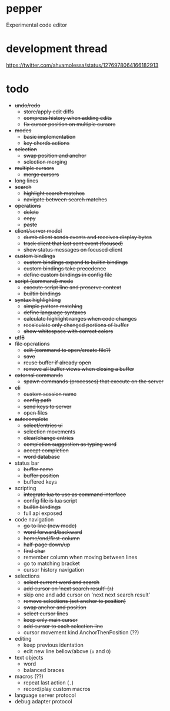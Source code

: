 # pepper
Experimental code editor

# development thread
https://twitter.com/ahvamolessa/status/1276978064166182913

# todo
- ~~undo/redo~~
	- ~~store/apply edit diffs~~
	- ~~compress history when adding edits~~
	- ~~fix cursor position on multiple cursors~~
- ~~modes~~
	- ~~basic implementation~~
	- ~~key chords actions~~
- ~~selection~~
	- ~~swap position and anchor~~
	- ~~selection merging~~
- ~~multiple cursors~~
	- ~~merge cursors~~
- ~~long lines~~
- ~~search~~
	- ~~highlight search matches~~
	- ~~navigate between search matches~~
- ~~operations~~
	- ~~delete~~
	- ~~copy~~
	- ~~paste~~
- ~~client/server model~~
	- ~~dumb client sends events and receives display bytes~~
	- ~~track client that last sent event (focused)~~
	- ~~show status messages on focused client~~
- ~~custom bindings~~
	- ~~custom bindings expand to builtin bindings~~
	- ~~custom bindings take precedence~~
	- ~~define custom bindings in config file~~
- ~~script (command) mode~~
	- ~~execute script line and preserve context~~
	- ~~builtin bindings~~
- ~~syntax highlighting~~
	- ~~simple pattern matching~~
	- ~~define language syntaxes~~
	- ~~calculate highlight ranges when code changes~~
	- ~~recalculate only changed portions of buffer~~
	- ~~show whitespace with correct colors~~
- ~~utf8~~
- ~~file operations~~
	- ~~edit (command to open/create file?)~~
	- ~~save~~
	- ~~reuse buffer if already open~~
	- ~~remove all buffer views when closing a buffer~~
- ~~external commands~~
	- ~~spawn commands (processes) that execute on the server~~
- ~~cli~~
	- ~~custom session name~~
	- ~~config path~~
	- ~~send keys to server~~
	- ~~open files~~
- ~~autocomplete~~
	- ~~select/entries ui~~
	- ~~selection movements~~
	- ~~clear/change entries~~
	- ~~completion suggestion as typing word~~
	- ~~accept completion~~
	- ~~word database~~
- status bar
	- ~~buffer name~~
	- ~~buffer position~~
	- buffered keys
- scripting
	- ~~integrate lua to use as command interface~~
	- ~~config file is lua script~~
	- ~~builtin bindings~~
	- full api exposed
- code navigation
	- ~~go to line (new mode)~~
	- ~~word forward/backward~~
	- ~~home/end/first-column~~
	- ~~half-page down/up~~
	- ~~find char~~
	- remember column when moving between lines
	- go to matching bracket
	- cursor history navigation
- selections
	- ~~select current word and search~~
	- ~~add cursor on 'next search result' (`*`)~~
	- skip one and add cursor on 'next next search result'
	- ~~remove selections (set anchor to position)~~
	- ~~swap anchor and position~~
	- ~~select cursor lines~~
	- ~~keep only main cursor~~
	- ~~add cursor to each selection line~~
	- cursor movement kind AnchorThenPosition (??)
- editing
	- keep previous identation
	- edit new line bellow/above (`o` and `O`)
- text objects
	- word
	- balanced braces
- macros (??)
	- repeat last action (`.`)
	- record/play custom macros
- language server protocol
- debug adapter protocol

